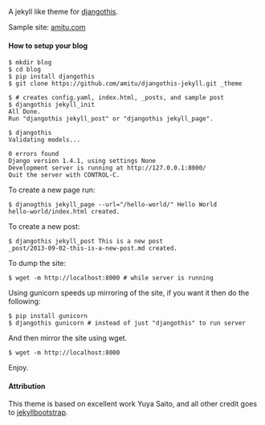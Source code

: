 A jekyll like theme for
[djangothis](https://github.com/amitu/djangothis).

Sample site: [amitu.com](http://amitu.com)

#### How to setup your blog

```shell
$ mkdir blog
$ cd blog
$ pip install djangothis
$ git clone https://github.com/amitu/djangothis-jekyll.git _theme

$ # creates config.yaml, index.html, _posts, and sample post
$ djangothis jekyll_init
All Done.
Run "djangothis jekyll_post" or "djangothis jekyll_page".

$ djangothis 
Validating models...

0 errors found
Django version 1.4.1, using settings None
Development server is running at http://127.0.0.1:8000/
Quit the server with CONTROL-C.
```

To create a new page run:

```shell
$ djanogthis jekyll_page --url="/hello-world/" Hello World
hello-world/index.html created.
```

To create a new post:

```shell
$ djangothis jekyll_post This is a new post
_post/2013-09-02-this-is-a-new-post.md created.
```

To dump the site:

```shell
$ wget -m http://localhost:8000 # while server is running
```

Using gunicorn speeds up mirroring of the site, if you want it then do
the following:

```shell
$ pip install gunicorn
$ djangothis gunicorn # instead of just "djangothis" to run server
```

And then mirror the site using wget.

```shell
$ wget -m http://localhost:8000
```

Enjoy.

#### Attribution

This theme is based on excellent work Yuya Saito, and all other credit
goes to
[jekyllbootstrap](https://github.com/jekyllbootstrap/theme-the-program).

